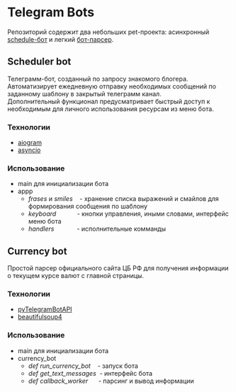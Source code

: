 # Telegram Bots
Репозиторий содержит два небольших pet-проекта: асинхронный [schedule-бот](#scheduler-bot) и легкий [бот-парсер](#currency-bot).

<a name="scheduler"><h2>Scheduler bot</h2></a>
Телеграмм-бот, созданный по запросу знакомого блогера. Автоматизирует ежедневную отправку необходимых сообщений по заданному шаблону в закрытый телеграмм канал.<br>
Дополнительный функционал предусматривает быстрый доступ к необходимым для личного использования ресурсам из меню бота.

### Технологии
- [aiogram](https://aiogram.dev/)
- [asyncio](https://docs.python.org/3/library/asyncio.html#module-asyncio)

### Использование
+ main для инициализации бота
+ appp
  - *frases* и *smiles*  &nbsp;&nbsp;&nbsp;- хранение списка выражений и смайлов для формирования сообщения по шаблону
  - *keyboard* &nbsp;&nbsp;&nbsp;&nbsp;&nbsp;&nbsp;&nbsp;&nbsp;&nbsp;&nbsp;&nbsp;- кнопки управления, иными словами, интерфейс меню бота
  - *handlers*   &nbsp;&nbsp;&nbsp;&nbsp;&nbsp;&nbsp;&nbsp;&nbsp;&nbsp;&nbsp;&nbsp;&nbsp;- исполнительные комманды

<a name="currency-bot"><h2>Currency bot</h2></a>
Простой парсер официального сайта ЦБ РФ для получения информации о текущем курсе валют с главной страницы.

### Технологии
- [pyTelegramBotAPI](https://pypi.org/project/pyTelegramBotAPI/)
- [beautifulsoup4](https://pypi.org/project/beautifulsoup4/)

### Использование
+ main для инициализации бота
+ currency_bot
  - *def run_currency_bot*  &nbsp;&nbsp;&nbsp;- запуск бота
  - *def get_text_messages* &nbsp;- интерфейс бота
  - *def callback_worker*   &nbsp;&nbsp;&nbsp;&nbsp;&nbsp;- парсинг и вывод информации
